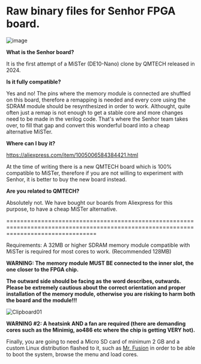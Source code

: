 # Raw binary files for Senhor FPGA board.
![image](https://github.com/user-attachments/assets/d68bc8fa-f05c-4b33-9088-9814994d0155)

**What is the Senhor board?**

It is the first attempt of a MiSTer (DE10-Nano) clone by QMTECH released in 2024.


**Is it fully compatible?**

Yes and no! The pins where the memory module is connected are shuffled on this board, therefore a remapping is needed and 
every core using the SDRAM module should be resynthesized in order to work. Althought, quite often just a remap is not enough to get a stable core and more changes need to be made in the verilog code. That's where the Senhor team takes over, to fill that gap and convert this wonderful board into a cheap alternative MiSTer.


**Where can I buy it?**

https://aliexpress.com/item/1005006584384421.html

At the time of writing there is a new QMTECH board which is 100% compatible to MiSTer, therefore if you are not willing to experiment with Senhor, it is better to buy the new board instead.


**Are you related to QMTECH?**

Absolutely not. We have bought our boards from Aliexpress for this purpose, to have a cheap MiSTer alternative.

======================================================================================================================================

Requirements: A 32MB or higher SDRAM memory module compatible with MiSTer is required for most cores to work. (Recommended 128MB)

**WARNING: The memory module MUST BE connected to the inner slot, the one closer to the FPGA chip.**

**The outward side should be facing as the word describes, outwards. Please be extremely cautious about the correct orientation and proper installation of the memory module, otherwise you are risking to harm both the board and the module!!!**

![Clipboard01](https://github.com/user-attachments/assets/5d5292ab-acc2-4b75-9715-01001581ac89)

**WARNING #2: A heatsink AND a fan are required (there are demanding cores such as the Minimig, ao486 etc where the chip is getting VERY hot).**

Finally, you are going to need a Micro SD card of minimum 2 GB and a custom Linux distribution flashed to it, such as [Mr. Fusion](https://github.com/MiSTer-devel/mr-fusion) in order to be able to boot the system, browse the menu and load cores.
